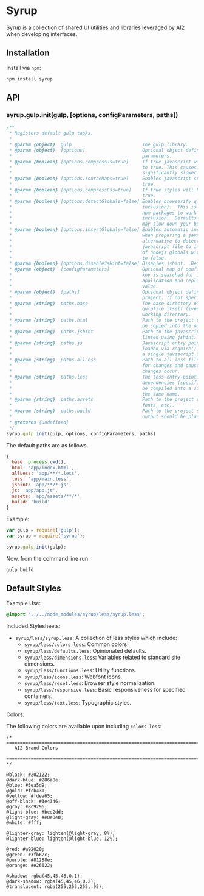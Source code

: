 # Syrup

Syrup is a collection of shared UI utilities and libraries leveraged by [AI2](http://github.com/allenai) when developing interfaces.

## Installation

Install via `npm`:

```shell
npm install syrup
```

## API

### syrup.gulp.init(gulp, [options, configParameters, paths])

```javascript
/**
 * Registers default gulp tasks.
 *
 * @param {object}  gulp                          The gulp library.
 * @param {object}  [options]                     Optional object definining configuration
 *                                                parameters.
 * @param {boolean} [options.compressJs=true]     If true javascript will be minified. Defaults
 *                                                to true. This causes the build to become
 *                                                significantly slower.
 * @param {boolean} [options.sourceMaps=true]     Enables javascript source maps. Defaults to
 *                                                true.
 * @param {boolean} [options.compressCss=true]    If true styles will be compressed. Defaults to
 *                                                true.
 * @param {boolean} [options.detectGlobals=false] Enables browserify global detection (and
 *                                                inclusion).  This is necessary for certain
 *                                                npm packages to work when bundled for front-end
 *                                                inclusion.  Defaults to false.  Enabling this
 *                                                may slow down your build.
 * @param {boolean} [options.insertGlobals=false] Enables automatic insertion of node globals
 *                                                when preparing a javascript bundler.  Faster
 *                                                alternative to detectGlobals but causes the
 *                                                javascript file to include an extra 1000 lines
 *                                                of nodejs globals with every build.  Defaults
 *                                                to false.
 * @param {boolean} [options.disableJsHint=false] Disables jshint.  Defaults to false.
 * @param {object}  [configParameters]            Optional map of configuration keys. If set each
 *                                                key is searched for in the html contents of the
 *                                                application and replaced with the corresponding
 *                                                value.
 * @param {object}  [paths]                       Optional object defining paths relevant to the
 *                                                project. If not specified the defaults are used.
 * @param {string}  paths.base                    The base directory of your project where the
 *                                                gulpfile itself lives.  Defaults to the current
 *                                                working directory.
 * @param {string}  paths.html                    Path to the project's HTML files which should
 *                                                be copied into the output directory.
 * @param {string}  paths.jshint                  Path to the javascript files which should be
 *                                                linted using jshint.
 * @param {string}  paths.js                      Javascript entry point. It and all dependencies
 *                                                loaded via require() will be bundled into
 *                                                a single javascript file of the same name.
 * @param {string}  paths.allLess                 Path to all less files which will be watched
 *                                                for changes and cause less re-compilation as
 *                                                changes occur.
 * @param {string}  paths.less                    The less entry-point.  The less file and it's
 *                                                dependencies (specified using @import) will
 *                                                be compiled into a single static css file of
 *                                                the same name.
 * @param {string}  paths.assets                  Path to the project's static assets (images,
 *                                                fonts, etc).
 * @param {string}  paths.build                   Path to the project's build directory where the
 *                                                output should be placed.
 * @returns {undefined}
 */
syrup.gulp.init(gulp, options, configParameters, paths)
```

The default paths are as follows.

```javascript
{
  base: process.cwd(),
  html: 'app/index.html',
  allLess: 'app/**/*.less',
  less: 'app/main.less',
  jshint: 'app/**/*.js',
  js: 'app/app.js',
  assets: 'app/assets/**/*',
  build: 'build'
}
```

Example:

```javascript
var gulp = require('gulp');
var syrup = require('syrup');

syrup.gulp.init(gulp);
```

Now, from the command line run:

```
gulp build
```

## Default Styles

Example Use:

```css
@import '../../node_modules/syrup/less/syrup.less';
```

Included Stylesheets:

* `syrup/less/syrup.less`: A collection of less styles which include:
  * `syrup/less/colors.less`: Common colors.
  * `syrup/less/defaults.less`: Opinionated defaults.
  * `syrup/less/dimensions.less`: Variables related to standard site dimensions.
  * `syrup/less/functions.less`: Utility functions.
  * `syrup/less/icons.less`: Webfont icons.
  * `syrup/less/reset.less`: Browser style normalization.
  * `syrup/less/responsive.less`: Basic responsiveness for specified containers.
  * `syrup/less/text.less`: Typographic styles.

Colors:

The following colors are available upon including `colors.less`:

```less
/* ==========================================================================
   AI2 Brand Colors
   ========================================================================== */

@black: #202122;
@dark-blue: #286a8e;
@blue: #5ea5d9;
@gold: #fcb431;
@yellow: #fdea65;
@off-black: #3e4346;
@gray: #8c9296;
@light-blue: #bed2dd;
@light-gray: #e0e0e0;
@white: #fff;

@lighter-gray: lighten(@light-gray, 8%);
@lighter-blue: lighten(@light-blue, 12%);

@red: #a92020;
@green: #3fb62c;
@purple: #81288e;
@orange: #e26622;

@shadow: rgba(45,45,46,0.1);
@dark-shadow: rgba(45,45,46,0.2);
@translucent: rgba(255,255,255,.95);
```
